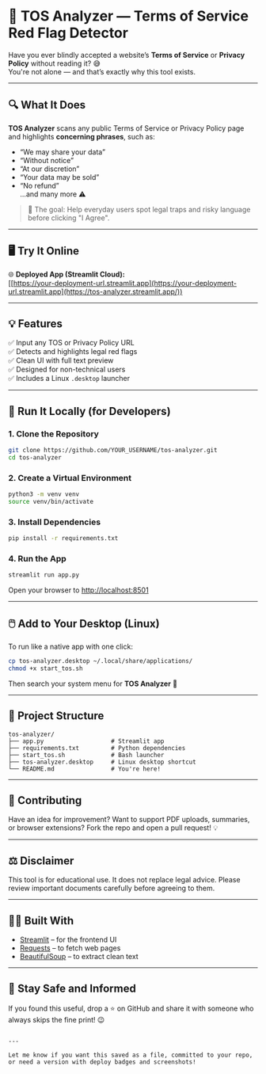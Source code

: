 
# 📜 TOS Analyzer — Terms of Service Red Flag Detector

Have you ever blindly accepted a website’s **Terms of Service** or **Privacy Policy** without reading it? 😅  
You're not alone — and that’s exactly why this tool exists.

---

## 🔍 What It Does

**TOS Analyzer** scans any public Terms of Service or Privacy Policy page and highlights **concerning phrases**, such as:

- “We may share your data”
- “Without notice”
- “At our discretion”
- “Your data may be sold”
- “No refund”  
...and many more ⚠️

> 🧠 The goal: Help everyday users spot legal traps and risky language before clicking "I Agree".

---

## 🖥️ Try It Online

🌐 **Deployed App (Streamlit Cloud):**  
[[https://your-deployment-url.streamlit.app](https://your-deployment-url.streamlit.app](https://tos-analyzer.streamlit.app/))  

---

## 💡 Features

✅ Input any TOS or Privacy Policy URL  
✅ Detects and highlights legal red flags  
✅ Clean UI with full text preview  
✅ Designed for non-technical users  
✅ Includes a Linux `.desktop` launcher

---

## 🚀 Run It Locally (for Developers)

### 1. Clone the Repository

```bash
git clone https://github.com/YOUR_USERNAME/tos-analyzer.git
cd tos-analyzer
````

### 2. Create a Virtual Environment

```bash
python3 -m venv venv
source venv/bin/activate
```

### 3. Install Dependencies

```bash
pip install -r requirements.txt
```

### 4. Run the App

```bash
streamlit run app.py
```

Open your browser to [http://localhost:8501](http://localhost:8501)

---

## 🖱️ Add to Your Desktop (Linux)

To run like a native app with one click:

```bash
cp tos-analyzer.desktop ~/.local/share/applications/
chmod +x start_tos.sh
```

Then search your system menu for **TOS Analyzer** 🎉

---

## 📁 Project Structure

```
tos-analyzer/
├── app.py                   # Streamlit app
├── requirements.txt         # Python dependencies
├── start_tos.sh             # Bash launcher
├── tos-analyzer.desktop     # Linux desktop shortcut
└── README.md                # You're here!
```

---

## 🤝 Contributing

Have an idea for improvement?
Want to support PDF uploads, summaries, or browser extensions?
Fork the repo and open a pull request! 💡

---

## ⚖️ Disclaimer

This tool is for educational use. It does not replace legal advice.
Please review important documents carefully before agreeing to them.

---

## 🧑‍💻 Built With

* [Streamlit](https://streamlit.io/) – for the frontend UI
* [Requests](https://docs.python-requests.org/) – to fetch web pages
* [BeautifulSoup](https://www.crummy.com/software/BeautifulSoup/) – to extract clean text

---

## 🙌 Stay Safe and Informed

If you found this useful, drop a ⭐ on GitHub and share it with someone who always skips the fine print! 😉

```

---

Let me know if you want this saved as a file, committed to your repo, or need a version with deploy badges and screenshots!
```
